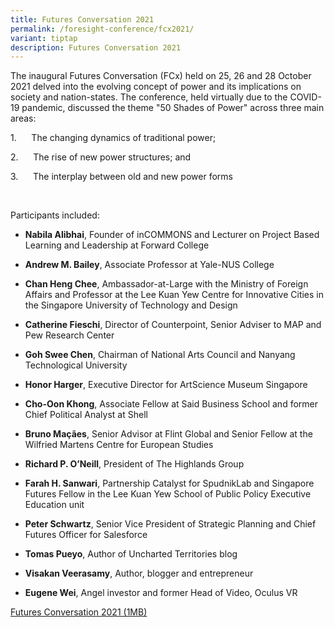 ```yaml
---
title: Futures Conversation 2021
permalink: /foresight-conference/fcx2021/
variant: tiptap
description: Futures Conversation 2021
---
```

<p>The inaugural Futures Conversation (FCx) held on 25, 26 and 28 October
2021 delved into the evolving concept of power and its implications on
society and nation-states. The conference, held virtually due to the COVID-19
pandemic, discussed the theme "50 Shades of Power" across three main areas:</p>
<p>1.&nbsp;&nbsp;&nbsp;&nbsp;&nbsp; The changing dynamics of traditional
power;</p>
<p>2.&nbsp;&nbsp;&nbsp;&nbsp;&nbsp; The rise of new power structures; and</p>
<p>3.&nbsp;&nbsp;&nbsp;&nbsp;&nbsp; The interplay between old and new power
forms</p>
<p>&nbsp;</p>
<p>Participants included:</p>
<ul data-tight="true" class="tight">
<li>
<p><strong>Nabila Alibhai</strong>, Founder of inCOMMONS and Lecturer on
Project Based Learning and Leadership at Forward College</p>
</li>
<li>
<p><strong>Andrew M. Bailey</strong>, Associate Professor at Yale-NUS College</p>
</li>
<li>
<p><strong>Chan Heng Chee</strong>, Ambassador-at-Large with the Ministry
of Foreign Affairs and Professor at the Lee Kuan Yew Centre for Innovative
Cities in the Singapore University of Technology and Design</p>
</li>
<li>
<p><strong>Catherine Fieschi</strong>, Director of Counterpoint, Senior Adviser
to MAP and Pew Research Center</p>
</li>
<li>
<p><strong>Goh Swee Chen</strong>, Chairman of National Arts Council and
Nanyang Technological University</p>
</li>
<li>
<p><strong>Honor Harger</strong>, Executive Director for ArtScience Museum
Singapore</p>
</li>
<li>
<p><strong>Cho-Oon Khong</strong>, Associate Fellow at Said Business School
and former Chief Political Analyst at Shell</p>
</li>
<li>
<p><strong>Bruno Maçães</strong>, Senior Advisor at Flint Global and Senior
Fellow at the Wilfried Martens Centre for European Studies</p>
</li>
<li>
<p><strong>Richard P. O’Neill</strong>, President of The Highlands Group</p>
</li>
<li>
<p><strong>Farah H. Sanwari</strong>, Partnership Catalyst for SpudnikLab
and Singapore Futures Fellow in the Lee Kuan Yew School of Public Policy
Executive Education unit</p>
</li>
<li>
<p><strong>Peter Schwartz</strong>, Senior Vice President of Strategic Planning
and Chief Futures Officer for Salesforce</p>
</li>
<li>
<p><strong>Tomas Pueyo</strong>, Author of Uncharted Territories blog</p>
</li>
<li>
<p><strong>Visakan Veerasamy</strong>, Author, blogger and entrepreneur</p>
</li>
<li>
<p><strong>Eugene Wei</strong>, Angel investor and former Head of Video,
Oculus VR</p>
</li>
</ul>
<p><a href="/files/media-centre/FCx2021report.pdf" rel="noopener noreferrer nofollow" target="_blank">Futures Conversation 2021 (1MB)</a>
</p>